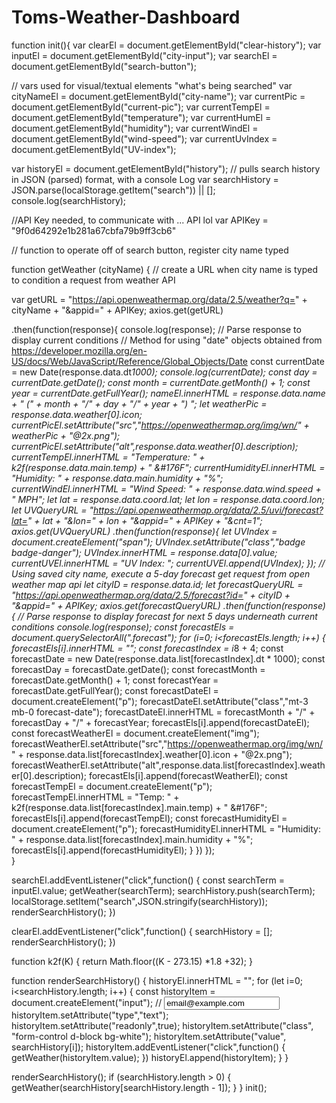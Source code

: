 # Toms-Weather-Dashboard
function init(){
var clearEl = document.getElementById("clear-history");
var inputEl = document.getElementById("city-input");
var searchEl = document.getElementById("search-button"); 

// vars used for visual/textual elements "what's being searched"
var cityNameEl = document.getElementById("city-name"); 
var currentPic = document.getElementById("current-pic");
var currentTempEl = document.getElementById("temperature");
var currentHumEl = document.getElementById("humidity"); 
var currentWindEl = document.getElementById("wind-speed"); 
var currentUvIndex = document.getElementById("UV-index");

var historyEl = document.getElementById("history"); 
// pulls search history in JSON (parsed) format, with a console Log
var searchHistory = JSON.parse(localStorage.getItem("search")) || []; 
console.log(searchHistory);

//API Key needed, to communicate with ... API lol 
var APIKey = "9f0d64292e1b281a67cbfa79b9ff3cb6"

// function to operate off of search button, register city name typed

function getWeather (cityName) {
// create a URL when city name is typed to condition a request from weather API

var getURL = "https://api.openweathermap.org/data/2.5/weather?q=" + cityName + "&appid=" + APIKey;
axios.get(getURL)

.then(function(response){
    console.log(response);
//  Parse response to display current conditions
//  Method for using "date" objects obtained from https://developer.mozilla.org/en-US/docs/Web/JavaScript/Reference/Global_Objects/Date
    const currentDate = new Date(response.data.dt*1000);
    console.log(currentDate);
    const day = currentDate.getDate();
    const month = currentDate.getMonth() + 1;
    const year = currentDate.getFullYear();
    nameEl.innerHTML = response.data.name + " (" + month + "/" + day + "/" + year + ") ";
    let weatherPic = response.data.weather[0].icon;
    currentPicEl.setAttribute("src","https://openweathermap.org/img/wn/" + weatherPic + "@2x.png");
    currentPicEl.setAttribute("alt",response.data.weather[0].description);
    currentTempEl.innerHTML = "Temperature: " + k2f(response.data.main.temp) + " &#176F";
    currentHumidityEl.innerHTML = "Humidity: " + response.data.main.humidity + "%";
    currentWindEl.innerHTML = "Wind Speed: " + response.data.wind.speed + " MPH";
let lat = response.data.coord.lat;
let lon = response.data.coord.lon;
let UVQueryURL = "https://api.openweathermap.org/data/2.5/uvi/forecast?lat=" + lat + "&lon=" + lon + "&appid=" + APIKey + "&cnt=1";
axios.get(UVQueryURL)
.then(function(response){
    let UVIndex = document.createElement("span");
    UVIndex.setAttribute("class","badge badge-danger");
    UVIndex.innerHTML = response.data[0].value;
    currentUVEl.innerHTML = "UV Index: ";
    currentUVEl.append(UVIndex);
});
//  Using saved city name, execute a 5-day forecast get request from open weather map api
let cityID = response.data.id;
let forecastQueryURL = "https://api.openweathermap.org/data/2.5/forecast?id=" + cityID + "&appid=" + APIKey;
axios.get(forecastQueryURL)
.then(function(response){
//  Parse response to display forecast for next 5 days underneath current conditions
    console.log(response);
    const forecastEls = document.querySelectorAll(".forecast");
    for (i=0; i<forecastEls.length; i++) {
        forecastEls[i].innerHTML = "";
        const forecastIndex = i*8 + 4;
        const forecastDate = new Date(response.data.list[forecastIndex].dt * 1000);
        const forecastDay = forecastDate.getDate();
        const forecastMonth = forecastDate.getMonth() + 1;
        const forecastYear = forecastDate.getFullYear();
        const forecastDateEl = document.createElement("p");
        forecastDateEl.setAttribute("class","mt-3 mb-0 forecast-date");
        forecastDateEl.innerHTML = forecastMonth + "/" + forecastDay + "/" + forecastYear;
        forecastEls[i].append(forecastDateEl);
        const forecastWeatherEl = document.createElement("img");
        forecastWeatherEl.setAttribute("src","https://openweathermap.org/img/wn/" + response.data.list[forecastIndex].weather[0].icon + "@2x.png");
        forecastWeatherEl.setAttribute("alt",response.data.list[forecastIndex].weather[0].description);
        forecastEls[i].append(forecastWeatherEl);
        const forecastTempEl = document.createElement("p");
        forecastTempEl.innerHTML = "Temp: " + k2f(response.data.list[forecastIndex].main.temp) + " &#176F";
        forecastEls[i].append(forecastTempEl);
        const forecastHumidityEl = document.createElement("p");
        forecastHumidityEl.innerHTML = "Humidity: " + response.data.list[forecastIndex].main.humidity + "%";
        forecastEls[i].append(forecastHumidityEl);
        }
    })
});  
}

searchEl.addEventListener("click",function() {
const searchTerm = inputEl.value;
getWeather(searchTerm);
searchHistory.push(searchTerm);
localStorage.setItem("search",JSON.stringify(searchHistory));
renderSearchHistory();
})

clearEl.addEventListener("click",function() {
searchHistory = [];
renderSearchHistory();
})

function k2f(K) {
return Math.floor((K - 273.15) *1.8 +32);
}

function renderSearchHistory() {
historyEl.innerHTML = "";
for (let i=0; i<searchHistory.length; i++) {
    const historyItem = document.createElement("input");
    // <input type="text" readonly class="form-control-plaintext" id="staticEmail" value="email@example.com"></input>
    historyItem.setAttribute("type","text");
    historyItem.setAttribute("readonly",true);
    historyItem.setAttribute("class", "form-control d-block bg-white");
    historyItem.setAttribute("value", searchHistory[i]);
    historyItem.addEventListener("click",function() {
        getWeather(historyItem.value);
    })
    historyEl.append(historyItem);
}
}

renderSearchHistory();
if (searchHistory.length > 0) {
getWeather(searchHistory[searchHistory.length - 1]);
}
}
init();
